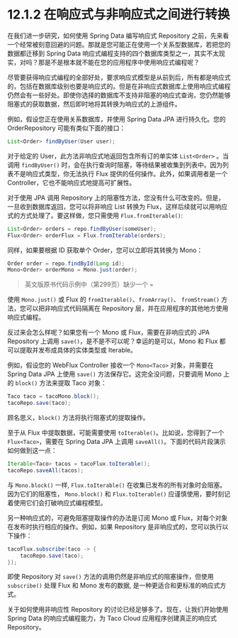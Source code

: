 # 12.1.2 在响应式与非响应式之间进行转换

在我们进一步研究，如何使用 Spring Data 编写响应式 Repository 之前，先来看一个经常被刻意回避的问题。那就是您可能正在使用一个关系型数据库，若把您的数据都迁移到 Spring Data 响应式编程支持的四个数据库类型之一，其实不太现实，对吗？那是不是根本就不能在您的应用程序中使用响应式编程呢？

尽管要获得响应式编程的全部好处，要求响应式模型是从前到后，所有都是响应式的，包括在数据库级别也要是响应式的。但是在非响应式数据库上使用响应式编程仍然会有一些好处。即使你选择的数据库不支持非阻塞的响应式查询，您仍然能够阻塞式的获取数据，然后即时地将其转换为响应式的上游组件。

例如，假设您正在使用关系数据库，并使用 Spring Data JPA 进行持久化。您的 OrderRepository 可能有类似下面的接口：

```java
List<Order> findByUser(User user);
```

对于给定的 User，此方法非响应式地返回包含所有订的单实体 `List<Order>` 。当调用 `findByUser()` 时，会在执行查询时阻塞，等待结果被收集到列表中。因为列表不是响应式类型，你无法执行 Flux 提供的任何操作。此外，如果调用者是一个 Controller，它也不能响应式地提高可扩展性。

对于使用 JPA 调用 Repository 上的阻塞性方法，您没有什么可改变的。但是，一旦收到数据库返回，您可以将非响应 List 转换为 Flux，这样后续就可以用响应式的方式处理了。要这样做，您只需使用 `Flux.fromIterable()`:

```java
List<Order> orders = repo.findByUser(someUser);
Flux<Order> orderFlux = Flux.fromIterable(orders);
```

同样，如果要根据 ID 获取单个 Order，您可以立即将其转换为 Mono：

```java
Order order = repo.findById(Long id);
Mono<Order> orderMono = Mono.just(order);
```
> 英文版原书代码示例中（第299页）缺少一个 `=`

使用 `Mono.just()` 或 Flux 的 `fromIterable()`、`fromArray()`、 `fromStream()` 方法，您可以把非响应式代码隔离在 Repository 层，并在应用程序的其他地方使用响应式编程。

反过来会怎么样呢？如果您有一个 Mono 或 Flux，需要在非响应式的 JPA Repository 上调用 `save()`，是不是不可以呢？幸运的是可以，Mono 和 Flux 都可以提取并发布成具体的实体类型或 Iterable。

例如，假设您的 WebFlux Controller 接收一个 `Mono<Taco>` 对象，并需要在 Spring Data JPA 上使用 `save()` 方法保存它。这完全没问题，只要调用 Mono 上的 `block()` 方法来提取 Taco 对象：

```java
Taco taco = tacoMono.block();
tacoRepo.save(taco);
```

顾名思义，`block()` 方法将执行阻塞式的提取操作。

至于从 Flux 中提取数据，可能需要使用 `toIterable()`。比如说，您得到了一个 `Flux<Taco>`，需要在 Spring Data JPA 上调用 `saveAll()`。下面的代码片段演示如何做到这一点：

```java
Iterable<Taco> tacos = tacoFlux.toIterable();
tacoRepo.saveAll(tacos);
```

与 `Mono.block()` 一样, `Flux.toIterable()` 在收集已发布的所有对象时会阻塞。因为它们的阻塞性， `Mono.block()` 和 `Flux.toIterable()` 应谨慎使用，要时刻记着使用它们会打破响应式编程模型。

另一种响应式的，可避免阻塞提取操作的办法是订阅 Mono 或 Flux，对每个对象在发布时执行相应的操作。例如，如果 Repository 是非响应式的，您可以执行以下操作：

```java
tacoFlux.subscribe(taco -> {
    tacoRepo.save(taco);
});
```
即使 Repository 对 `save()` 方法的调用仍然是非响应式的阻塞操作，但使用 `subscribe()` 处理 Flux 和 Mono 发布的数据, 是一种更适合和更标准的响应式方式。

关于如何使用非响应性 Repository 的讨论已经足够多了。现在，让我们开始使用 Spring Data 的响应式编程能力，为 Taco Cloud 应用程序创建真正的响应式 Repository。
